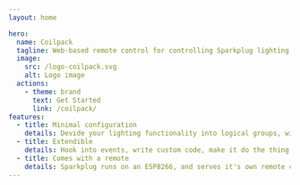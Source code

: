 ```yaml
---
layout: home

hero:
  name: Coilpack
  tagline: Web-based remote control for controlling Sparkplug lighting.
  image:
    src: /logo-coilpack.svg
    alt: Logo image
  actions:
    - theme: brand
      text: Get Started
      link: /coilpack/
features:
  - title: Minimal configuration
    details: Devide your lighting functionality into logical groups, with sensible defaults and good readability. Fading and blinking built-in.
  - title: Extendible
    details: Hook into events, write custom code, make it do the thing you want without fighting the library. Configuration and code on a per-model basis.
  - title: Comes with a remote
    details: Sparkplug runs on an ESP8266, and serves it's own remote control known as Coilpack.
---
```

